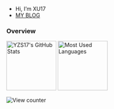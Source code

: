 - Hi, I’m XU17
- [MY BLOG](https://xu17.top)
  


### Overview

<img height="130px" src="https://github-readme-stats.vercel.app/api?username=YZS17&hide_title=true&show_icons=true&hide=issues&include_all_commits=true&count_private=true&theme=vue&hide_border=true" alt="YZS17's GitHub Stats"> <img height="130px" src="https://github-readme-stats.vercel.app/api/top-langs?username=YZS17&hide=html&hide_title=true&layout=compact&theme=vue&hide_border=true" alt="Most Used Languages">

<a>
  <img src="https://komarev.com/ghpvc/?username=YZS17&style=for-the-badge&color=green" alt="View counter">
</a>
